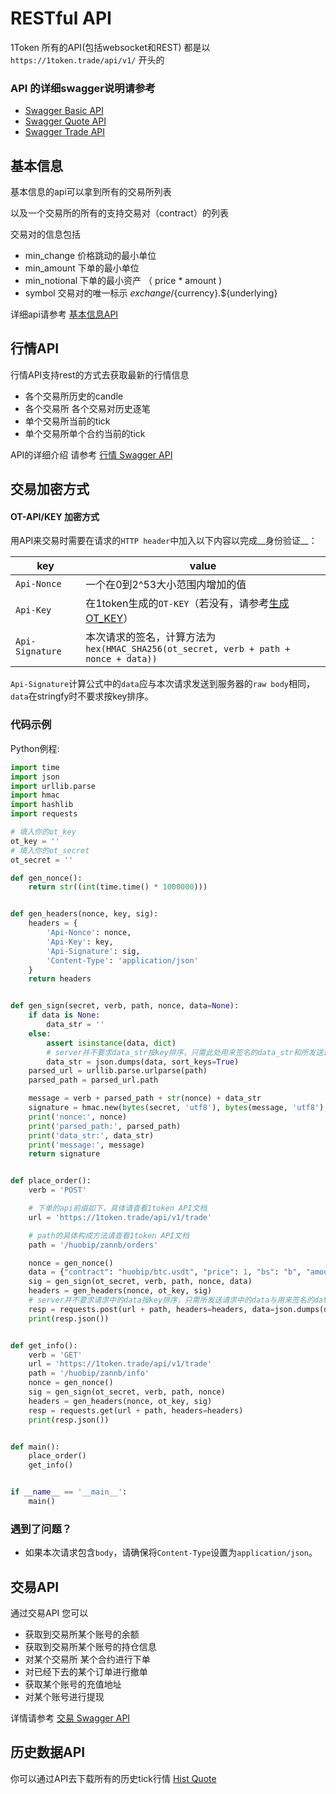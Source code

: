 # RESTful API

1Token 所有的API(包括websocket和REST) 都是以`https://1token.trade/api/v1/` 开头的


### API 的详细swagger说明请参考
* [Swagger Basic API](https://1token.trade/swagger?url=/swagger/quote.yml)
* [Swagger Quote API](https://1token.trade/swagger?url=/swagger/quote.yml)
* [Swagger Trade API](https://1token.trade/swagger?url=/swagger/trade.yml)

## 基本信息

基本信息的api可以拿到所有的交易所列表

以及一个交易所的所有的支持交易对（contract）的列表

交易对的信息包括
* min_change 价格跳动的最小单位
* min_amount 下单的最小单位
* min_notional 下单的最小资产 （ price * amount )
* symbol 交易对的唯一标示  ${exchange}/${currency}.${underlying}

详细api请参考 [基本信息API](https://1token.trade/swagger?url=/r/swagger/basic.yml)


## 行情API

行情API支持rest的方式去获取最新的行情信息

* 各个交易所历史的candle
* 各个交易所 各个交易对历史逐笔
* 单个交易所当前的tick
* 单个交易所单个合约当前的tick

API的详细介绍 请参考 [行情 Swagger API](https://1token.trade/swagger?url=/swagger/quote.yml)



## 交易加密方式

#### OT-API/KEY 加密方式
<!-- 
Authentication is done by sending the following HTTP headers:

`Api-Nonce`: A value that should increase between the bounds of 0 and 2^53

`Api-Key`: Your OT-KEY

`Api-Signature`: A signature of the request you are making. It is calculated as `hex(HMAC_SHA256(ot_secret, verb + path + nonce + data))`.

The `data` part of the HMAC construction should be same with the raw body you send to the server. And just be sure that the keys of the data should be sorted. -->

用API来交易时需要在请求的`HTTP header`中加入以下内容以完成__身份验证__：

|key|value|
|---|---|
|`Api-Nonce`|一个在0到2^53大小范围内增加的值|
|`Api-Key`|在1token生成的`OT-KEY`（若没有，请参考[生成OT_KEY](/getting-started/api-user#通过API来进行交易)）|
|`Api-Signature`|本次请求的签名，计算方法为<br/>`hex(HMAC_SHA256(ot_secret, verb + path + nonce + data))`|

`Api-Signature`计算公式中的`data`应与本次请求发送到服务器的`raw body`相同，`data`在stringfy时不要求按key排序。

### 代码示例

Python例程:

```python
import time
import json
import urllib.parse
import hmac
import hashlib
import requests

# 填入你的ot_key
ot_key = ''
# 填入你的ot_secret
ot_secret = ''

def gen_nonce():
    return str((int(time.time() * 1000000)))


def gen_headers(nonce, key, sig):
    headers = {
        'Api-Nonce': nonce,
        'Api-Key': key,
        'Api-Signature': sig,
        'Content-Type': 'application/json'
    }
    return headers


def gen_sign(secret, verb, path, nonce, data=None):
    if data is None:
        data_str = ''
    else:
        assert isinstance(data, dict)
        # server并不要求data_str按key排序，只需此处用来签名的data_str和所发送请求中的data相同即可，是否排序请按实际情况选择
        data_str = json.dumps(data, sort_keys=True)
    parsed_url = urllib.parse.urlparse(path)
    parsed_path = parsed_url.path

    message = verb + parsed_path + str(nonce) + data_str
    signature = hmac.new(bytes(secret, 'utf8'), bytes(message, 'utf8'), digestmod=hashlib.sha256).hexdigest()
    print('nonce:', nonce)
    print('parsed_path:', parsed_path)
    print('data_str:', data_str)
    print('message:', message)
    return signature


def place_order():
    verb = 'POST'

    # 下单的api前缀如下，具体请查看1token API文档
    url = 'https://1token.trade/api/v1/trade'

    # path的具体构成方法请查看1token API文档
    path = '/huobip/zannb/orders'

    nonce = gen_nonce()
    data = {"contract": "huobip/btc.usdt", "price": 1, "bs": "b", "amount": 0.6}
    sig = gen_sign(ot_secret, verb, path, nonce, data)
    headers = gen_headers(nonce, ot_key, sig)
    # server并不要求请求中的data按key排序，只需所发送请求中的data与用来签名的data_str和相同即可，是否排序请按实际情况选择
    resp = requests.post(url + path, headers=headers, data=json.dumps(data, sort_keys=True))
    print(resp.json())


def get_info():
    verb = 'GET'
    url = 'https://1token.trade/api/v1/trade'
    path = '/huobip/zannb/info'
    nonce = gen_nonce()
    sig = gen_sign(ot_secret, verb, path, nonce)
    headers = gen_headers(nonce, ot_key, sig)
    resp = requests.get(url + path, headers=headers)
    print(resp.json())


def main():
    place_order()
    get_info()


if __name__ == '__main__':
    main()

```

### 遇到了问题？

<!-- * If there is a request body, make sure your `Content-Type` set to `application/json`. -->
* 如果本次请求包含`body`，请确保将`Content-Type`设置为`application/json`。


## 交易API


通过交易API 您可以

* 获取到交易所某个账号的余额
* 获取到交易所某个账号的持仓信息
* 对某个交易所 某个合约进行下单
* 对已经下去的某个订单进行撤单
* 获取某个账号的充值地址
* 对某个账号进行提现


详情请参考 [交易 Swagger API](https://1token.trade/swagger?url=/swagger/trade.yml)


## 历史数据API

你可以通过API去下载所有的历史tick行情
[Hist Quote](more/historical-data)
